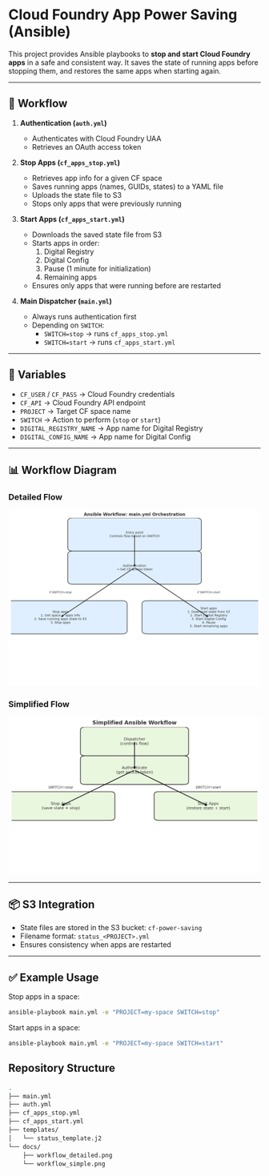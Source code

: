 # Cloud Foundry App Power Saving (Ansible)

This project provides Ansible playbooks to **stop and start Cloud Foundry apps** in a safe and consistent way.
It saves the state of running apps before stopping them, and restores the same apps when starting again.

---

## 🚀 Workflow

1. **Authentication (`auth.yml`)**
   - Authenticates with Cloud Foundry UAA
   - Retrieves an OAuth access token

2. **Stop Apps (`cf_apps_stop.yml`)**
   - Retrieves app info for a given CF space
   - Saves running apps (names, GUIDs, states) to a YAML file
   - Uploads the state file to S3
   - Stops only apps that were previously running

3. **Start Apps (`cf_apps_start.yml`)**
   - Downloads the saved state file from S3
   - Starts apps in order:
     1. Digital Registry
     2. Digital Config
     3. Pause (1 minute for initialization)
     4. Remaining apps
   - Ensures only apps that were running before are restarted

4. **Main Dispatcher (`main.yml`)**
   - Always runs authentication first
   - Depending on `SWITCH`:
     - `SWITCH=stop` → runs `cf_apps_stop.yml`
     - `SWITCH=start` → runs `cf_apps_start.yml`

---

## 🔧 Variables

- `CF_USER` / `CF_PASS` → Cloud Foundry credentials
- `CF_API` → Cloud Foundry API endpoint
- `PROJECT` → Target CF space name
- `SWITCH` → Action to perform (`stop` or `start`)
- `DIGITAL_REGISTRY_NAME` → App name for Digital Registry
- `DIGITAL_CONFIG_NAME` → App name for Digital Config

---

## 📊 Workflow Diagram

### Detailed Flow
![Detailed Flow](docs/workflow_detailed.png)

### Simplified Flow
![Simplified Flow](docs/workflow_simple.png)

---

## 📦 S3 Integration

- State files are stored in the S3 bucket: `cf-power-saving`
- Filename format: `status_<PROJECT>.yml`
- Ensures consistency when apps are restarted

---

## ✅ Example Usage

Stop apps in a space:
```bash
ansible-playbook main.yml -e "PROJECT=my-space SWITCH=stop"
````

Start apps in a space:
```bash
ansible-playbook main.yml -e "PROJECT=my-space SWITCH=start"
````
## Repository Structure

```bash
.
├── main.yml
├── auth.yml
├── cf_apps_stop.yml
├── cf_apps_start.yml
├── templates/
│   └── status_template.j2
└── docs/
    ├── workflow_detailed.png
    └── workflow_simple.png
````

